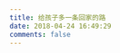 ```yaml
---
title: 给孩子多一条回家的路
date: 2018-04-24 16:49:29
comments: false
---
```


<div class="box alt" data-url="https://api.chenyifaer.com/v1/losts" id="lost-children-wrapper"></div>
